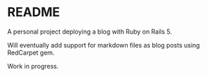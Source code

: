 # README

A personal project deploying a blog with Ruby on Rails 5.

Will eventually add support for markdown files as blog posts using RedCarpet gem.

Work in progress.
